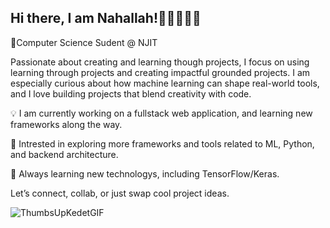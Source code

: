 ## Hi there, I am Nahallah!👋🏾👩🏾‍💻
🔭Computer Science Sudent @ NJIT

Passionate about creating and learning though projects, I focus on using learning through projects and creating impactful grounded projects. I am especially curious about how machine learning can shape real-world tools, and I love building projects that blend creativity with code.

💡 I am currently working on a fullstack web application, and learning new frameworks along the way. 

🧠 Intrested in exploring more frameworks and tools related to ML, Python, and backend architecture.

🌱 Always learning new technologys, including TensorFlow/Keras.

Let’s connect, collab, or just swap cool project ideas.

![ThumbsUpKedetGIF](https://github.com/user-attachments/assets/b8e6f608-6a7c-4775-94f1-5180ba5a844c)




<!--
**nchampagne1/nchampagne1** is a ✨ _special_ ✨ repository because its `README.md` (this file) appears on your GitHub profile.

Here are some ideas to get you started:

- 🔭 I’m currently working on ...
- 🌱 I’m currently learning ...
- 👯 I’m looking to collaborate on ...
- 🤔 I’m looking for help with ...
- 💬 Ask me about ...
- 📫 How to reach me: ...
- 😄 Pronouns: ...
- ⚡ Fun fact: ...
-->
